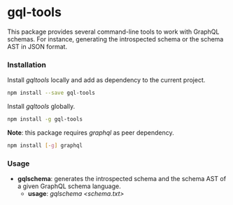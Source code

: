 # gql-tools
This package provides several command-line tools to work with GraphQL schemas. For instance, generating the
introspected schema or the schema AST in JSON format.

### Installation
Install *gqltools* locally and add as dependency to the current project.

```sh
npm install --save gql-tools
```

Install *gqltools* globally.

```sh
npm install -g gql-tools
```

**Note**: this package requires *graphql* as peer dependency.

```sh
npm install [-g] graphql
```

### Usage
* **gqlschema**: generates the introspected schema and the schema AST of a given GraphQL schema language.
  * **usage**: *gqlschema  <schema.txt>*
